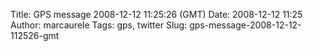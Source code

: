 Title: GPS message 2008-12-12 11:25:26 (GMT)
Date: 2008-12-12 11:25
Author: marcaurele
Tags: gps, twitter
Slug: gps-message-2008-12-12-112526-gmt

<div id="gmap_20081212_032526" class="gmap"></div><script type="text/javascript">var gmap_20081212_032526={latitude:8.57127,longitude:97.6318,date:"2008-12-12 11:25:26 GMT",message:"Super day of diving today, clear water and almost no crowd. Tonight it's BBQ on the boat :) Similan islands are amazing"};</script><script type="text/javascript" src="http://maps.google.com/maps?file=api&v=2&key=ABQIAAAAQAIOvERX26PIpIrh8sl_gRTtWEQBmOtJcMt1yzdnv7RWxqz1XxS_KYfmkM8Ye2Ypnzn4_F4H1HTKLQ"></script><script type="text/javascript" src="/sites/shakeyourlife.com/themes/syl_1_0/js/syl_googlemaps.js"></script></div>
